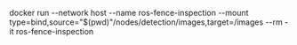 docker run --network host --name ros-fence-inspection --mount type=bind,source="$(pwd)"/nodes/detection/images,target=/images --rm -it ros-fence-inspection

